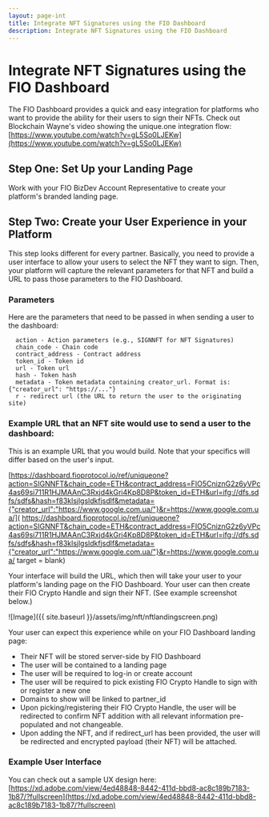 ```yaml
---
layout: page-int
title: Integrate NFT Signatures using the FIO Dashboard
description: Integrate NFT Signatures using the FIO Dashboard
---
```


# Integrate NFT Signatures using the FIO Dashboard

The FIO Dashboard provides a quick and easy integration for platforms who want to provide the ability for their users to sign their NFTs.  Check out Blockchain Wayne's video showing the unique.one integration flow: [https://www.youtube.com/watch?v=gL5So0LJEKw](https://www.youtube.com/watch?v=gL5So0LJEKw)

## Step One: Set Up your Landing Page

Work with your FIO BizDev Account Representative to create your platform's branded landing page.

## Step Two: Create your User Experience in your Platform

This step looks different for every partner.  Basically, you need to  provide a user interface to allow your users to select the NFT they want to sign.  Then, your platform will capture the relevant parameters for that NFT and build a URL to pass those parameters to the FIO Dashboard.

### Parameters

Here are the parameters that need to be passed in when sending a user to the dashboard:

```
  action - Action parameters (e.g., SIGNNFT for NFT Signatures)
  chain_code - Chain code
  contract_address - Contract address
  token_id - Token id
  url - Token url
  hash - Token hash
  metadata - Token metadata containing creator_url. Format is: {"creator_url": "https://..."}
  r - redirect url (the URL to return the user to the originating site)
```

### Example URL that an NFT site would use to send a user to the dashboard:

This is an example URL that you would build.  Note that your specifics will differ based on the user's input.

 [https://dashboard.fioprotocol.io/ref/uniqueone?action=SIGNNFT&chain_code=ETH&contract_address=FIO5CniznG2z6yVPc4as69si711R1HJMAAnC3Rxjd4kGri4Kp8D8P&token_id=ETH&url=ifg://dfs.sdfs/sdfs&hash=f83klsjlgsldkfjsdlf&metadata={"creator_url":"https://www.google.com.ua/"}&r=https://www.google.com.ua/]( https://dashboard.fioprotocol.io/ref/uniqueone?action=SIGNNFT&chain_code=ETH&contract_address=FIO5CniznG2z6yVPc4as69si711R1HJMAAnC3Rxjd4kGri4Kp8D8P&token_id=ETH&url=ifg://dfs.sdfs/sdfs&hash=f83klsjlgsldkfjsdlf&metadata={"creator_url":"https://www.google.com.ua/"}&r=https://www.google.com.ua/ target = blank)

Your interface will build the URL, which then will take your user to your platform's landing page on the FIO Dashboard.  Your user can then create their FIO Crypto Handle and sign their NFT.  (See example screenshot below.)

![Image]({{ site.baseurl }}/assets/img/nft/nftlandingscreen.png)

Your user can expect this experience while on your FIO Dashboard landing page:
- Their NFT will be stored server-side by FIO Dashboard
- The user will be contained to a landing page
- The user will be required to log-in or create account
- The user will be required to pick existing FIO Crypto Handle to sign with or register a new one
- Domains to show will be linked to partner_id
- Upon picking/registering their FIO Crypto Handle, the user will be redirected to confirm NFT addition with all relevant information pre-populated and not changeable.
- Upon adding the NFT, and if redirect_url has been provided, the user will be redirected and encrypted payload (their NFT) will be attached.

### Example User Interface

You can check out a sample UX design here: [https://xd.adobe.com/view/4ed48848-8442-411d-bbd8-ac8c189b7183-1b87/?fullscreen](https://xd.adobe.com/view/4ed48848-8442-411d-bbd8-ac8c189b7183-1b87/?fullscreen)


